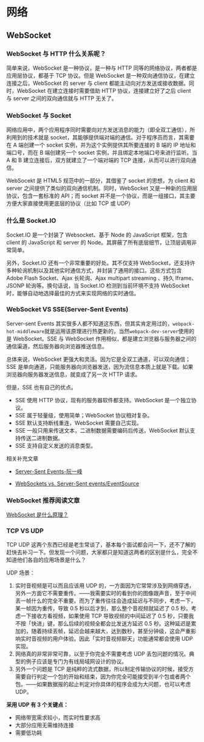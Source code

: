 # 网络

## WebSocket

### WebSocket 与 HTTP 什么关系呢？

简单来说，WebSocket 是一种协议，是一种与 HTTP 同等的网络协议，两者都是应用层协议，都基于 TCP 协议。但是 WebSocket 是一种双向通信协议，在建立连接之后，WebSocket 的 server 与 client 都能主动向对方发送或接收数据。同时，WebSocket 在建立连接时需要借助 HTTP 协议，连接建立好了之后 client 与 server 之间的双向通信就与 HTTP 无关了。

### WebSocket 与 Socket

网络应用中，两个应用程序同时需要向对方发送消息的能力（即全双工通信），所利用到的技术就是 socket，其能够提供端对端的通信。对于程序员而言，其需要在 A 端创建一个 socket 实例，并为这个实例提供其所要连接的 B 端的 IP 地址和端口号，而在 B 端创建另一个 socket 实例，并且绑定本地端口号来进行监听。当 A 和 B 建立连接后，双方就建立了一个端对端的 TCP 连接，从而可以进行双向通信。

WebSocekt 是 HTML5 规范中的一部分，其借鉴了 socket 的思想，为 client 和 server 之间提供了类似的双向通信机制。同时，WebSocket 又是一种新的应用层协议，包含一套标准的 API；而 socket 并不是一个协议，而是一组接口，其主要方便大家直接使用更底层的协议（比如 TCP 或 UDP）

### 什么是 Socket.IO

Socket.IO 是一个封装了 Websocket、基于 Node 的 JavaScript 框架，包含 client 的 JavaScript 和 server 的 Node。其屏蔽了所有底层细节，让顶层调用非常简单。

另外，Socket.IO 还有一个非常重要的好处。其不仅支持 WebSocket，还支持许多种轮询机制以及其他实时通信方式，并封装了通用的接口。这些方式包含 Adobe Flash Socket、Ajax 长轮询、Ajax multipart streaming 、持久 Iframe、JSONP 轮询等。换句话说，当 Socket.IO 检测到当前环境不支持 WebSocket 时，能够自动地选择最佳的方式来实现网络的实时通信。

### WebSocket VS SSE(Server-Sent Events)

Server-sent Events 其实很多人都不知道这东西，但其实肯定用过的，`webpack-hot-middleware`就是运用该原理进行热更新的，当然`webpack-dev-server`使用的是 WebSocket。SSE 与 WebSocket 作用相似，都是建立浏览器与服务器之间的通信渠道，然后服务器向浏览器推送信息。

总体来说，WebSocket 更强大和灵活。因为它是全双工通道，可以双向通信；SSE 是单向通道，只能服务器向浏览器发送，因为流信息本质上就是下载。如果浏览器向服务器发送信息，就变成了另一次 HTTP 请求。

但是，SSE 也有自己的优点。

- SSE 使用 HTTP 协议，现有的服务器软件都支持。WebSocket 是一个独立协议。
- SSE 属于轻量级，使用简单；WebSocket 协议相对复杂。
- SSE 默认支持断线重连，WebSocket 需要自己实现。
- SSE 一般只用来传送文本，二进制数据需要编码后传送，WebSocket 默认支持传送二进制数据。
- SSE 支持自定义发送的消息类型。

相关补充文章

- [Server-Sent Events-阮一峰](http://www.ruanyifeng.com/blog/2017/05/server-sent_events.html)

- [WebSockets vs. Server-Sent events/EventSource](https://stackoverflow.com/questions/5195452/websockets-vs-server-sent-events-eventsource?utm_medium=organic&utm_source=google_rich_qa&utm_campaign=google_rich_qa)

### WebSocket 推荐阅读文章

[WebSocket 是什么原理？](https://www.zhihu.com/question/20215561)

### TCP VS UDP

TCP UDP 这两个东西已经是老生常谈了，基本每个面试都会问一下，还不了解的赶快去补习一下。但发现一个问题，大家都只是知道这两者的区别是什么，完全不知道他们各自的应用场景是什么？

UDP 场景：

1.  实时音视频是可以而且应该用 UDP 的，一方面因为它常常涉及到网络穿透，另外一方面它不需要重传。——我需要实时的看到你的图像跟声音，至于中间丢一帧什么的完全不重要。而为了重传往往会造成延迟与不同步，考虑一下，某一帧因为重传，导致 0.5 秒以后才到，那么整个音视频就延迟了 0.5 秒。考虑一下接收方看视频，如果使用 TCP 导致视频的中间延迟了 0.5 秒，只要我不按「快进」键，那么后续的视频全都会比发送方延迟 0.5 秒。这种延迟是累加的，随着持续丢帧，延迟会越来越大，达到数秒，甚至分钟级，这会严重影响实时音视频的用户体验。因此「实时音视频聊天」功能通常都会使用 UDP 实现。
2.  网络真的非常非常可靠，以至于你完全不需要考虑 UDP 丢包问题的情况。典型的例子应该是专门为有线局域网设计的协议。
3.  另外一个问题是 TCP 是纯粹的流式数据，所以制定传输协议的时候，接受方需要自行判定一个包的开始和结束，因为你完全可能接受到半个包或者两个包。——如果数据报的起止判定对你具体的程序会成为大问题，也可以考虑 UDP。

**采用 UDP 有 3 个关键点：**

- 网络带宽需求较小，而实时性要求高
- 大部分应用无需维持连接
- 需要低功耗